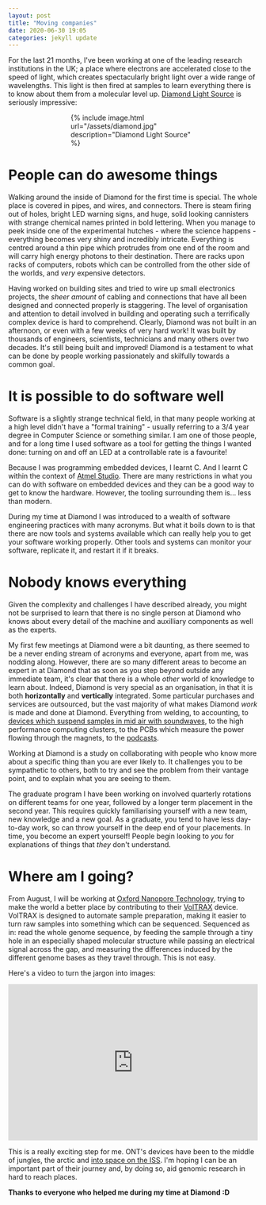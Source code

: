 ```yaml
---
layout: post
title: "Moving companies"
date: 2020-06-30 19:05
categories: jekyll update
---
```


For the last 21 months, I've been working at one of the leading research institutions in the UK; a place where electrons are accelerated close to the speed of light, which creates spectacularly bright light over a wide range of wavelengths.
This light is then fired at samples to learn everything there is to know about them from a molecular level up.
[Diamond Light Source](www.diamond.ac.uk) is seriously impressive:

<div style="display: block;margin-left: auto; margin-right: auto; width: 50%;">
{% include image.html url="/assets/diamond.jpg" description="Diamond Light Source" %}
</div>

# People can do awesome things

Walking around the inside of Diamond for the first time is special.
The whole place is covered in pipes, and wires, and connectors.
There is steam firing out of holes, bright LED warning signs, and huge, solid looking cannisters with strange chemical names printed in bold lettering.
When you manage to peek inside one of the experimental hutches - where the science happens - everything becomes very shiny and incredibly intricate.
Everything is centred around a thin pipe which protrudes from one end of the room and will carry high energy photons to their destination.
There are racks upon racks of computers, robots which can be controlled from the other side of the worlds, and _very_ expensive detectors.

Having worked on building sites and tried to wire up small electronics projects, the _sheer amount_ of cabling and connections that have all been designed and connected properly is staggering.
The level of organisation and attention to detail involved in building and operating such a terrifically complex device is hard to comprehend.
Clearly, Diamond was not built in an afternoon, or even with a few weeks of very hard work!
It was built by thousands of engineers, scientists, technicians and many others over two decades.
It's still being built and improved!
Diamond is a testament to what can be done by people working passionately and skilfully towards a common goal.

# It is possible to do software well

Software is a slightly strange technical field, in that many people working at a high level didn't have a "formal training" - usually referring to a 3/4 year degree in Computer Science or something similar.
I am one of those people, and for a long time I used software as a tool for getting the things I wanted done: turning on and off an LED at a controllable rate is a favourite!

Because I was programming embedded devices, I learnt C.
And I learnt C within the context of [Atmel Studio](https://www.microchip.com/mplab/avr-support/atmel-studio-7).
There are many restrictions in what you can do with software on embedded devices and they can be a good way to get to know the hardware.
However, the tooling surrounding them is... less than modern.

During my time at Diamond I was introduced to a wealth of software engineering practices with many acronyms.
But what it boils down to is that there are now tools and systems available which can really help you to get your software working properly.
Other tools and systems can monitor your software, replicate it, and restart it if it breaks.

# Nobody knows everything

Given the complexity and challenges I have described already, you might not be surprised to learn that there is no single person at Diamond who knows about every detail of the machine and auxilliary components as well as the experts.

My first few meetings at Diamond were a bit daunting, as there seemed to be a never ending stream of acronyms and everyone, apart from me, was nodding along.
However, there are so many different areas to become an expert in at Diamond that as soon as you step beyond outside any immediate team, it's clear that there is a whole _other_ world of knowledge to learn about.
Indeed, Diamond is very special as an organisation, in that it is both **horizontally** and **vertically** integrated.
Some particular purchases and services are outsourced, but the vast majority of what makes Diamond _work_ is made and done at Diamond.
Everything from welding, to accounting, to [devices which suspend samples in mid air with soundwaves](https://www.diamond.ac.uk/Science/Research/Tech-Updates/2019/22-10-2019.html), to the high performance computing clusters, to the PCBs which measure the power flowing through the magnets, to the [podcasts](https://soundcloud.com/user-212409541/sets/shining-a-diamond-light).

Working at Diamond is a study on collaborating with people who know more about a specific thing than you are ever likely to.
It challenges you to be sympathetic to others, both to try and see the problem from their vantage point, and to explain what you are seeing to them.

The graduate program I have been working on involved quarterly rotations on different teams for one year, followed by a longer term placement in the second year.
This requires quickly familiarising yourself with a new team, new knowledge and a new goal.
As a graduate, you tend to have less day-to-day work, so can throw yourself in the deep end of your placements.
In time, you become an expert yourself!
People begin looking to _you_ for explanations of things that _they_ don't understand.

# Where am I going?

From August, I will be working at [Oxford Nanopore Technology](https://nanoporetech.com/), trying to make the world a better place by contributing to their [VolTRAX](https://nanoporetech.com/products/voltrax) device.
VolTRAX is designed to automate sample preparation, making it easier to turn raw samples into something which can be sequenced. Sequenced as in: read the whole genome sequence, by feeding the sample through a tiny hole in an especially shaped molecular structure while passing an electrical signal across the gap, and measuring the differences induced by the different genome bases as they travel through.
This is not easy.

Here's a video to turn the jargon into images:

<iframe width="100%" height="315" src="https://www.youtube.com/embed/rXfS4wJoVLQ" frameborder="0" allow="accelerometer; autoplay; encrypted-media; gyroscope; picture-in-picture" allowfullscreen></iframe>

This is a really exciting step for me.
ONT's devices have been to the middle of jungles, the arctic and [into space on the ISS](https://nanoporetech.com/resource-centre/dna-sequencing-microgravity-international-space-station-iss-using-minion).
I'm hoping I can be an important part of their journey and, by doing so, aid genomic research in hard to reach places.

**Thanks to everyone who helped me during my time at Diamond :D**
